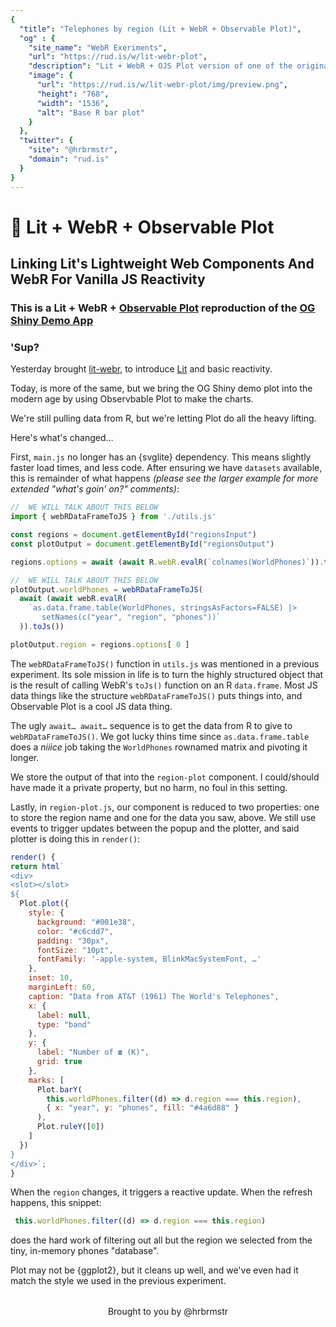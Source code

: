 ```yaml
---
{
  "title": "Telephones by region (Lit + WebR + Observable Plot)",
  "og" : {
    "site_name": "WebR Exeriments",
    "url": "https://rud.is/w/lit-webr-plot",
    "description": "Lit + WebR + OJS Plot version of one of the original Shiny demo apps",
    "image": {
      "url": "https://rud.is/w/lit-webr-plot/img/preview.png",
      "height": "768",
      "width": "1536",
      "alt": "Base R bar plot"
    }
  },
  "twitter": {
    "site": "@hrbrmstr",
    "domain": "rud.is"
  }
}
---
```


# 🧪 Lit + WebR + Observable Plot

<status-message id="status"></status-message>

## Linking Lit's Lightweight Web Components And WebR For Vanilla JS Reactivity 

### This is a Lit + WebR + [Observable Plot](https://github.com/observablehq/plot) reproduction of the [OG Shiny Demo App](https://shiny.rstudio.com/gallery/telephones-by-region.html)

<region-plot id="regionsOutput" svgId="lit-regions">
  <select-list label="Select a region:" id="regionsInput"></select-list>
</region-plot>

### 'Sup?

Yesterday brought [lit-webr](https://rud.is/w/lit-webr/), to introduce [Lit](lit.dev) and basic reactivity.

Today, is more of the same, but we bring the OG Shiny demo plot into the modern age by using Observbable Plot to make the charts. 

We're still pulling data from R, but we're letting Plot do all the heavy lifting.

Here's what's changed…

First, `main.js` no longer has an {svglite} dependency. This means slightly faster load times, and less code. After ensuring we have `datasets` available, this is remainder of what happens _(please see the larger example for more extended "what's goin' on?" comments)_:

```js
//  WE WILL TALK ABOUT THIS BELOW
import { webRDataFrameToJS } from './utils.js'

const regions = document.getElementById("regionsInput")
const plotOutput = document.getElementById("regionsOutput")

regions.options = await (await R.webR.evalR(`colnames(WorldPhones)`)).toArray()

//  WE WILL TALK ABOUT THIS BELOW
plotOutput.worldPhones = webRDataFrameToJS(
  await (await webR.evalR(
    `as.data.frame.table(WorldPhones, stringsAsFactors=FALSE) |> 
       setNames(c("year", "region", "phones"))`
  )).toJs())

plotOutput.region = regions.options[ 0 ]
```

The `webRDataFrameToJS()` function in `utils.js` was mentioned in a previous experiment. Its sole mission in life is to turn the highly structured object that is the result of calling WebR's `toJs()` function on an R `data.frame`. Most JS data things like the structure `webRDataFrameToJS()` puts things into, and Observable Plot is a cool JS data thing.

The ugly `await… await…` sequence is to get the data from R to give to `webRDataFrameToJS()`.  We got lucky thins time since `as.data.frame.table` does a _niiice_ job taking the `WorldPhones` rownamed matrix and pivoting it longer.

We store the output of that into the `region-plot` component. I could/should have made it a private property, but no harm, no foul in this setting.

Lastly, in `region-plot.js`, our component is reduced to two properties: one to store the region name and one for the data you saw, above. We still use events to trigger updates between the popup and the plotter, and said plotter is doing this in `render()`:

```js
render() {
return html`
<div>
<slot></slot>
${
  Plot.plot({
    style: {
      background: "#001e38",
      color: "#c6cdd7",
      padding: "30px",
      fontSize: "10pt",
      fontFamily: '-apple-system, BlinkMacSystemFont, …'
    },
    inset: 10,
    marginLeft: 60,
    caption: "Data from AT&T (1961) The World's Telephones",
    x: {
      label: null,
      type: "band"
    },
    y: {
      label: "Number of ☎️ (K)",
      grid: true
    },
    marks: [
      Plot.barY(
        this.worldPhones.filter((d) => d.region === this.region),
        { x: "year", y: "phones", fill: "#4a6d88" }
      ),
      Plot.ruleY([0])
    ]
  })
}
</div>`;
}
```

When the `region` changes, it triggers a reactive update. When the refresh happens, this snippet:

```js
 this.worldPhones.filter((d) => d.region === this.region)
 ```

 does the hard work of filtering out all but the region we selected from the tiny, in-memory phones "database".

 Plot may not be {ggplot2}, but it cleans up well, and we've even had it match the style we used in the previous experiment.

<p style="text-align:center;margin-top:2rem;">Brought to you by @hrbrmstr</p>

